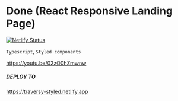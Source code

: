 # Done (React Responsive Landing Page)
[![Netlify Status](https://api.netlify.com/api/v1/badges/642486e0-3ff0-4cff-a424-2289765310ce/deploy-status)](https://app.netlify.com/sites/traversy-styled/deploys)

`Typescript`, `Styled components`

https://youtu.be/02zO0hZmwnw

##### DEPLOY TO

https://traversy-styled.netlify.app
